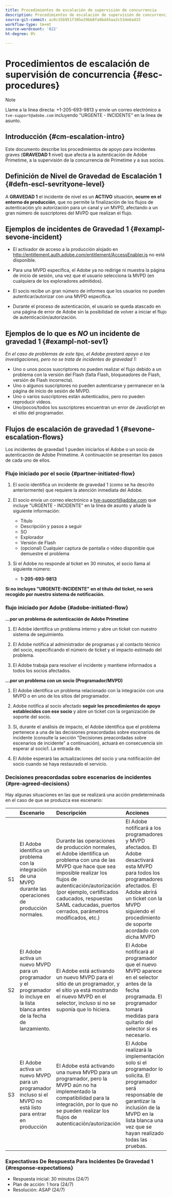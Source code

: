 ```yaml
---
title: Procedimientos de escalación de supervisión de concurrencia
description: Procedimientos de escalación de supervisión de concurrencia
source-git-commit: ac0c15b951f305e29bb8fa0bd45aa2c53de6ad15
workflow-type: tm+mt
source-wordcount: '822'
ht-degree: 0%

---
```



# Procedimientos de escalación de supervisión de concurrencia {#esc-procedures}

>[!NOTE]
>
>Llame a la línea directa: +1-205-693-9813 y envíe un correo electrónico a `tve-support@adobe.com` incluyendo &quot;URGENTE - INCIDENTE&quot; en la línea de asunto.


## Introducción {#cm-escalation-intro}

Este documento describe los procedimientos de apoyo para incidentes graves (**GRAVEDAD 1** nivel) que afecta a la autenticación de Adobe Primetime, a la supervisión de la concurrencia de Primetime y a sus socios.

## Definición de Nivel de Gravedad de Escalación 1 {#defn-escl-sevrityone-level}

A **GRAVEDAD 1** el incidente de nivel es un **ACTIVO** situación, **ocurre en el entorno de producción**, que no permite la finalización de los flujos de autenticación y/o autorización para un canal y un MVPD, afectando a un gran número de suscriptores del MVPD que realizan el flujo.

## Ejemplos de incidentes de Gravedad 1 {#exampl-sevone-incident}

* El activador de acceso a la producción alojado en <http://entitlement.auth.adobe.com/entitlement/AccessEnabler.js> no está disponible.

* Para una MVPD específica, el Adobe ya no redirige ni muestra la página de inicio de sesión, una vez que el usuario selecciona la MVPD (en cualquiera de los exploradores admitidos).

* El socio recibe un gran número de informes que los usuarios no pueden autenticar/autorizar con una MVPD específica.

* Durante el proceso de autenticación, el usuario se queda atascado en una página de error de Adobe sin la posibilidad de volver a iniciar el flujo de autenticación/autorización.


## Ejemplos de lo que es *NO* un incidente de gravedad 1 {#exampl-not-sev1}

*En el caso de problemas de este tipo, el Adobe prestará apoyo a las investigaciones, pero no se trata de incidentes de gravedad 1:*

* Uno o unos pocos suscriptores no pueden realizar el flujo debido a un problema con la versión del Flash (falta Flash, bloqueadores de Flash, versión de Flash incorrecta).
* Uno o algunos suscriptores no pueden autenticarse y permanecer en la página de inicio de sesión de MVPD.
* Uno o varios suscriptores están autenticados, pero no pueden reproducir vídeos.
* Uno/pocos/todos los suscriptores encuentran un error de JavaScript en el sitio del programador.

## Flujos de escalación de gravedad 1 {#sevone-escalation-flows}

Los incidentes de gravedad 1 pueden iniciarlos el Adobe o un socio de autenticación de Adobe Primetime. A continuación se presentan los pasos de cada uno de ellos.

### Flujo iniciado por el socio {#partner-initiated-flow}

1. El socio identifica un incidente de gravedad 1 (como se ha descrito anteriormente) que requiere la atención inmediata del Adobe.

1. El socio envía un correo electrónico a tve-support@adobe.com que incluye &quot;URGENTE - INCIDENTE&quot; en la línea de asunto y añade la siguiente información:

   * Título
   * Descripción y pasos a seguir
   * SO
   * Explorador
   * Versión de Flash
   * (opcional) Cualquier captura de pantalla o vídeo disponible que demuestre el problema

1. Si el Adobe no responde al ticket en 30 minutos, el socio llama al siguiente número:

   * **1-205-693-9813**


**Si no incluyes &quot;URGENTE-INCIDENTE&quot; en el título del ticket, no será recogido por nuestro sistema de notificación.**

### flujo iniciado por Adobe {#adobe-initiated-flow}

**...por un problema de autenticación de Adobe Primetime**

1. El Adobe identifica un problema interno y abre un ticket con nuestro sistema de seguimiento.

1. El Adobe notifica al administrador de programas y al contacto técnico del socio, especificando el número de ticket y el impacto estimado del problema.

1. El Adobe trabaja para resolver el incidente y mantiene informados a todos los socios afectados.


**...por un problema con un socio (Programador/MVPD)**

1. El Adobe identifica un problema relacionado con la integración con una MVPD o en uno de los sitios del programador.

1. Adobe notifica al socio afectado **seguir los procedimientos de apoyo establecidos con ese socio** y abre un ticket con la organización de soporte del socio.

1. Si, durante el análisis de impacto, el Adobe identifica que el problema pertenece a una de las decisiones preacordadas sobre escenarios de incidente (consulte la sección &quot;Decisiones preacordadas sobre escenarios de incidente&quot; a continuación), actuará en consecuencia sin esperar al socio1. La entrada de.

1. El Adobe esperará las actualizaciones del socio y una notificación del socio cuando se haya restaurado el servicio.

### Decisiones preacordadas sobre escenarios de incidentes {#pre-agreed-decisions}

Hay algunas situaciones en las que se realizará una acción predeterminada en el caso de que se produzca ese escenario:

|    | Escenario | Descripción | Acciones |
|:---:|:---|:---|:---|
| S1 | El Adobe identifica un problema con la integración de una MVPD durante las operaciones de producción normales. | Durante las operaciones de producción normales, el Adobe identifica un problema con una de las MVPD que hace que sea imposible realizar los flujos de autenticación/autorización (por ejemplo, certificados caducados, respuestas SAML caducadas, puertos cerrados, parámetros modificados, etc.) | El Adobe notificará a los programadores y MVPD afectados. El Adobe desactivará esta MVPD para todos los programadores afectados. El Adobe abrirá un ticket con la MVPD siguiendo el procedimiento de soporte acordado con dicha MVPD |
| S2 | El Adobe activa un nuevo MVPD para un programador y el programador lo incluye en la lista blanca antes de la fecha de lanzamiento. | El Adobe está activando un nuevo MVPD para el sitio de un programador, y el sitio ya está mostrando el nuevo MVPD en el selector, incluso si no se suponía que lo hiciera. | El Adobe notificará al programador que el nuevo MVPD aparece en el selector antes de la fecha programada. El programador tomará medidas para quitarlo del selector si es necesario. |
| S3 | El Adobe activa un nuevo MVPD para un programador incluso si el MVPD no está listo para entrar en producción | El Adobe está activando una nueva MVPD para un programador, pero la MVPD aún no ha implementado la compatibilidad para la integración, por lo que no se pueden realizar los flujos de autenticación/autorización | El Adobe realizará la implementación solo si el programador lo solicita. El programador será responsable de garantizar la inclusión de la MVPD en la lista blanca una vez que se hayan realizado todas las pruebas. |

### Expectativas De Respuesta Para Incidentes De Gravedad 1 {#response-expectations}

* Respuesta inicial: 30 minutos (24/7)
* Plan de acción: 1 hora (24/7)
* Resolución: ASAP (24/7)
